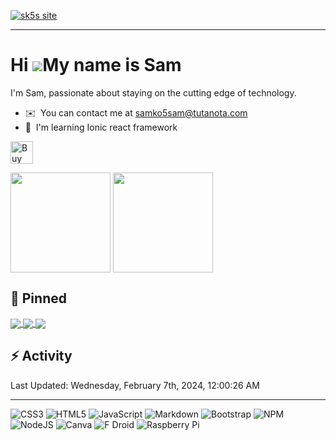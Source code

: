 [![sk5s site](https://sk5s.cyou/sk5s/img/sk5s-site.png)](https://sk5s.com/)

---

Hi ![](https://user-images.githubusercontent.com/18350557/176309783-0785949b-9127-417c-8b55-ab5a4333674e.gif)My name is Sam
===========================================================================================================================

<!--Web Developer
-------------
-->
I'm Sam, passionate about staying on the cutting edge of technology.

* ✉️  You can contact me at [samko5sam@tutanota.com](mailto:samko5sam@tutanota.com)
* 🧠  I'm learning Ionic react framework

<a href='https://ko-fi.com/J3J3IM7SC' target='_blank'><img height='36' style='border:0px;height:36px;' src='https://storage.ko-fi.com/cdn/kofi4.png?v=3' border='0' alt='Buy Me a Coffee at ko-fi.com' /></a>

<div>
  <!--<picture>
    <source media="(prefers-color-scheme: dark)" srcset="https://streak-stats.demolab.com?user=sk5s&theme=dark&hide_border=true" />
    <img align="center" src="https://streak-stats.demolab.com?user=sk5s&theme=vue&hide_border=true" alt="GitHub Streak" />
  </picture>-->
  <picture>
    <source media="(prefers-color-scheme: dark)" srcset="https://github-readme-stats.vercel.app/api?username=sk5s&rank_icon=github&show_icons=true&theme=dark&hide=contribs" />
    <img height=160 align="center" src="https://github-readme-stats.vercel.app/api?username=sk5s&show_icons=true&theme=vue&hide=contribs&rank_icon=github" />
  </picture>
  <picture>
    <source media="(prefers-color-scheme: dark)" srcset="https://github-readme-stats.vercel.app/api/top-langs/?username=sk5s&theme=dark&layout=compact&card_width=370" />
    <img height=160 align="center" src="https://github-readme-stats.vercel.app/api/top-langs/?username=sk5s&theme=vue&layout=compact&card_width=370" />
  </picture>
</div>

## 📌 Pinned
<a href="https://github.com/sk5s/countdateapp" target="_blank">
  <picture>
    <source media="(prefers-color-scheme: dark)" srcset="https://github-readme-stats.vercel.app/api/pin/?username=sk5s&repo=countdateapp&show_owner=true&theme=dark&description_lines_count=3" />
    <img align="center" src="https://github-readme-stats.vercel.app/api/pin/?username=sk5s&repo=countdateapp&show_owner=true&description_lines_count=3" />
  </picture>
</a>
<!-- <a href="https://github.com/sk5s/whereisspy" target="_blank">
  <picture>
    <source media="(prefers-color-scheme: dark)" srcset="https://github-readme-stats.vercel.app/api/pin/?username=sk5s&repo=whereisspy&show_owner=true&theme=dark&description_lines_count=3" />
    <img align="center" src="https://github-readme-stats.vercel.app/api/pin/?username=sk5s&repo=whereisspy&show_owner=true&description_lines_count=3" />
  </picture>
</a> -->
<a href="https://github.com/sk5s/alsoweather" target="_blank">
  <picture>
    <source media="(prefers-color-scheme: dark)" srcset="https://github-readme-stats.vercel.app/api/pin/?username=sk5s&repo=alsoweather&show_owner=true&theme=dark&description_lines_count=3" />
    <img align="center" src="https://github-readme-stats.vercel.app/api/pin/?username=sk5s&repo=alsoweather&show_owner=true&description_lines_count=3" />
  </picture>
</a>
<a href="https://github.com/sk5s/sk5s-vsgt" target="_blank">
  <picture>
    <source media="(prefers-color-scheme: dark)" srcset="https://github-readme-stats.vercel.app/api/pin/?username=sk5s&repo=sk5s-vsgt&show_owner=true&theme=dark&description_lines_count=3" />
    <img align="center" src="https://github-readme-stats.vercel.app/api/pin/?username=sk5s&repo=sk5s-vsgt&show_owner=true&description_lines_count=3" />
  </picture>
</a>

## ⚡ Activity

<!--RECENT_ACTIVITY:start-->

<!--RECENT_ACTIVITY:end-->

<!--RECENT_ACTIVITY:last_update-->
Last Updated: Wednesday, February 7th, 2024, 12:00:26 AM
<!--RECENT_ACTIVITY:last_update_end-->

---

![CSS3](https://img.shields.io/badge/css3-%231572B6.svg?style=for-the-badge&logo=css3&logoColor=white)
![HTML5](https://img.shields.io/badge/html5-%23E34F26.svg?style=for-the-badge&logo=html5&logoColor=white)
![JavaScript](https://img.shields.io/badge/javascript-%23323330.svg?style=for-the-badge&logo=javascript&logoColor=%23F7DF1E)
![Markdown](https://img.shields.io/badge/markdown-%23000000.svg?style=for-the-badge&logo=markdown&logoColor=white)
![Bootstrap](https://img.shields.io/badge/bootstrap-%23563D7C.svg?style=for-the-badge&logo=bootstrap&logoColor=white)
![NPM](https://img.shields.io/badge/NPM-%23000000.svg?style=for-the-badge&logo=npm&logoColor=white)
![NodeJS](https://img.shields.io/badge/node.js-6DA55F?style=for-the-badge&logo=node.js&logoColor=white)
![Canva](https://img.shields.io/badge/Canva-%2300C4CC.svg?style=for-the-badge&logo=Canva&logoColor=white)
![F Droid](https://img.shields.io/badge/F_Droid-1976D2?style=for-the-badge&logo=f-droid&logoColor=white)
![Raspberry Pi](https://img.shields.io/badge/-RaspberryPi-C51A4A?style=for-the-badge&logo=Raspberry-Pi)

<!--![](https://sk5s.cyou/sk5s/ad/sk5s-project.gif)-->
